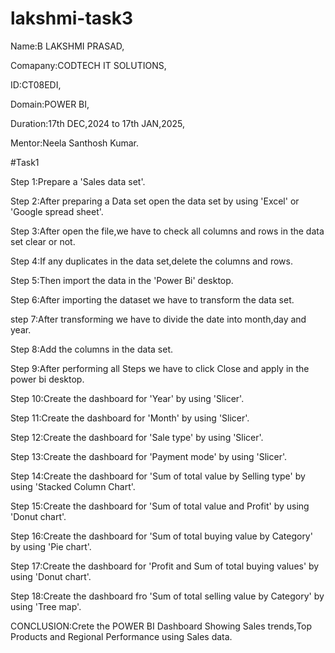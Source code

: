 # lakshmi-task3

Name:B LAKSHMI PRASAD,

Comapany:CODTECH IT SOLUTIONS,

ID:CT08EDI,

Domain:POWER BI,

Duration:17th DEC,2024 to 17th JAN,2025,

Mentor:Neela Santhosh Kumar.

#Task1

Step 1:Prepare a 'Sales data set'.

Step 2:After preparing a Data set open the data set by using 'Excel' or 'Google spread sheet'.

Step 3:After open the file,we have to check all columns and rows in the data set clear or not.

Step 4:If any duplicates in the data set,delete the columns and rows.

Step 5:Then import the data in the 'Power Bi' desktop.

Step 6:After importing the dataset we have to transform the data set.

step 7:After transforming we have to divide the date into month,day and year.

Step 8:Add the columns in the data set.

Step 9:After performing all Steps we have to click Close and apply in the power bi desktop.

Step 10:Create the dashboard for 'Year' by using 'Slicer'.

Step 11:Create the dashboard for 'Month' by using 'Slicer'.

Step 12:Create the dashboard for 'Sale type' by using 'Slicer'.

Step 13:Create the dashboard for 'Payment mode' by using 'Slicer'.

Step 14:Create the dashboard for 'Sum of total value by Selling type' by using 'Stacked Column Chart'.

Step 15:Create the dashboard for 'Sum of total value and Profit' by using 'Donut chart'.

Step 16:Create the dashboard for 'Sum of total buying value by Category' by using 'Pie chart'.

Step 17:Create the dashboard for 'Profit and Sum of total buying values' by using 'Donut chart'.

Step 18:Create the dashboard fro 'Sum of total selling value by Category' by using 'Tree map'.

CONCLUSION:Crete the POWER BI Dashboard Showing Sales trends,Top Products and Regional Performance using Sales data.

